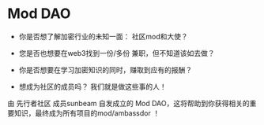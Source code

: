 # Mod DAO
<a href="https://github.com/666love/Mod-DAO/blob/main/%E5%B1%8F%E5%B9%95%E6%88%AA%E5%9B%BE%202022-08-13%20111121.png" alt="IMG-0307" border="0"></a>
- 你是否想了解加密行业的未知一面： 社区mod和大使？

- 您是否也想要在web3找到一份/多份 兼职，但不知道该如去做？

- 你是否想要在学习加密知识的同时，赚取到应有的报酬？

- 想成为社区的成员吗？ 我们就是做这些事的人！

由 先行者社区 成员sunbeam 自发成立的 Mod DAO，这将帮助到你获得相关的重要知识，最终成为所有项目的mod/ambassdor ！
